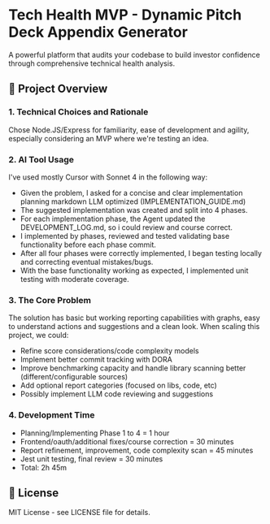 # Tech Health MVP - Dynamic Pitch Deck Appendix Generator

A powerful platform that audits your codebase to build investor confidence through comprehensive technical health analysis.

## 🎯 Project Overview

### 1. Technical Choices and Rationale

Chose Node.JS/Express for familiarity, ease of development and agility, especially considering an MVP where we're testing an idea.

### 2. AI Tool Usage

I've used mostly Cursor with Sonnet 4 in the following way:

- Given the problem, I asked for a concise and clear implementation planning markdown LLM optimized (IMPLEMENTATION_GUIDE.md)
- The suggested implementation was created and split into 4 phases.
- For each implementation phase, the Agent updated the DEVELOPMENT_LOG.md, so i could review and course correct.
- I implemented by phases, reviewed and tested validating base functionality before each phase commit.
- After all four phases were correctly implemented, I began testing locally and correcting eventual mistakes/bugs.
- With the base functionality working as expected, I implemented unit testing with moderate coverage.

### 3. The Core Problem

The solution has basic but working reporting capabilities with graphs, easy to understand actions and suggestions and a clean look. When scaling this project, we could:

- Refine score considerations/code complexity models
- Implement better commit tracking with DORA
- Improve benchmarking capacity and handle library scanning better (different/configurable sources)
- Add optional report categories (focused on libs, code, etc)
- Possibly implement LLM code reviewing and suggestions

### 4. Development Time

- Planning/Implementing Phase 1 to 4 = 1 hour
- Frontend/oauth/additional fixes/course correction = 30 minutes
- Report refinement, improvement, code complexity scan = 45 minutes
- Jest unit testing, final review = 30 minutes
- Total: 2h 45m

## 📄 License

MIT License - see LICENSE file for details.

